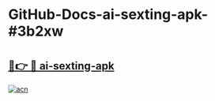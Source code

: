 # GitHub-Docs-ai-sexting-apk-#3b2xw

# <h2><a href="https://andorid.site?title=ai-sexting-apk&ref=07A">🔗👉 🔴 ai-sexting-apk</a></h2>

[![acn](https://github.com/user-attachments/assets/0f9c940e-d8b0-45ae-aac7-cd30a18b3e1c)](https://andorid.site?title=ai-sexting-apk&ref=07A)

